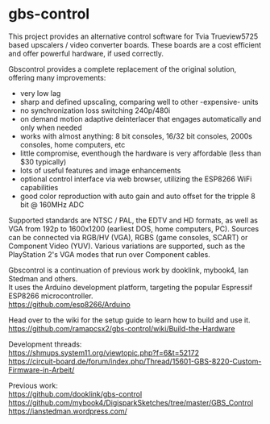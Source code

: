 # gbs-control

This project provides an alternative control software for Tvia Trueview5725 based upscalers / video converter boards.
These boards are a cost efficient and offer powerful hardware, if used correctly.

Gbscontrol provides a complete replacement of the original solution, offering many improvements:
- very low lag
- sharp and defined upscaling, comparing well to other -expensive- units
- no synchronization loss switching 240p/480i
- on demand motion adaptive deinterlacer that engages automatically and only when needed
- works with almost anything: 8 bit consoles, 16/32 bit consoles, 2000s consoles, home computers, etc
- little compromise, eventhough the hardware is very affordable (less than $30 typically)
- lots of useful features and image enhancements
- optional control interface via web browser, utilizing the ESP8266 WiFi capabilities
- good color reproduction with auto gain and auto offset for the tripple 8 bit @ 160MHz ADC
 
Supported standards are NTSC / PAL, the EDTV and HD formats, as well as VGA from 192p to 1600x1200 (earliest DOS, home computers, PC).
Sources can be connected via RGB/HV (VGA), RGBS (game consoles, SCART) or Component Video (YUV).
Various variations are supported, such as the PlayStation 2's VGA modes that run over Component cables.

Gbscontrol is a continuation of previous work by dooklink, mybook4, Ian Stedman and others.  
It uses the Arduino development platform, targeting the popular Espressif ESP8266 microcontroller.  
https://github.com/esp8266/Arduino

Head over to the wiki for the setup guide to learn how to build and use it.
https://github.com/ramapcsx2/gbs-control/wiki/Build-the-Hardware

Development threads:  
https://shmups.system11.org/viewtopic.php?f=6&t=52172   
https://circuit-board.de/forum/index.php/Thread/15601-GBS-8220-Custom-Firmware-in-Arbeit/   

Previous work:  
https://github.com/dooklink/gbs-control  
https://github.com/mybook4/DigisparkSketches/tree/master/GBS_Control  
https://ianstedman.wordpress.com/  
